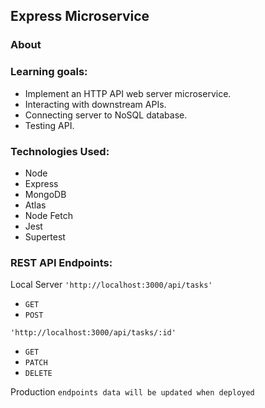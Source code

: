 ## Express Microservice

### About

### Learning goals:

- Implement an HTTP API web server microservice.
- Interacting with downstream APIs.
- Connecting server to NoSQL database.
- Testing API.

### Technologies Used:

- Node
- Express
- MongoDB
- Atlas
- Node Fetch
- Jest
- Supertest

### REST API Endpoints:

Local Server
`'http://localhost:3000/api/tasks'`

- `GET`
- `POST`

`'http://localhost:3000/api/tasks/:id'`

- `GET`
- `PATCH`
- `DELETE`

Production
`endpoints data will be updated when deployed`

